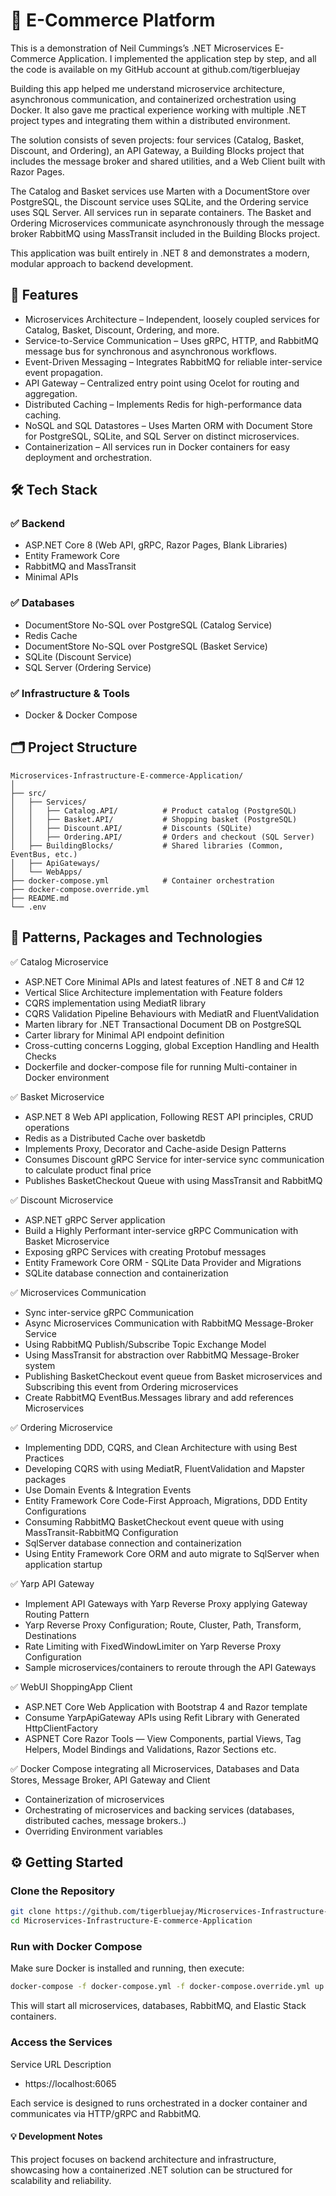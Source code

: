 # 🏪 E-Commerce Platform

This is a demonstration of Neil Cummings’s .NET Microservices E-Commerce Application. I implemented the application step by step, and all the code is available on my GitHub account at github.com/tigerbluejay

Building this app helped me understand microservice architecture, asynchronous communication, and containerized orchestration using Docker. It also gave me practical experience working with multiple .NET project types and integrating them within a distributed environment.

The solution consists of seven projects: four services (Catalog, Basket, Discount, and Ordering), an API Gateway, a Building Blocks project that includes the message broker and shared utilities, and a Web Client built with Razor Pages.

The Catalog and Basket services use Marten with a DocumentStore over PostgreSQL, the Discount service uses SQLite, and the Ordering service uses SQL Server. All services run in separate containers.
The Basket and Ordering Microservices communicate asynchronously through the message broker RabbitMQ using MassTransit included in the Building Blocks project.

This application was built entirely in .NET 8 and demonstrates a modern, modular approach to backend development. 

## 🚀 Features

- Microservices Architecture – Independent, loosely coupled services for Catalog, Basket, Discount, Ordering, and more.
- Service-to-Service Communication – Uses gRPC, HTTP, and RabbitMQ message bus for synchronous and asynchronous workflows.
- Event-Driven Messaging – Integrates RabbitMQ for reliable inter-service event propagation.
- API Gateway – Centralized entry point using Ocelot for routing and aggregation.
- Distributed Caching – Implements Redis for high-performance data caching.
- NoSQL and SQL Datastores – Uses Marten ORM with Document Store for PostgreSQL, SQLite, and SQL Server on distinct microservices.
- Containerization – All services run in Docker containers for easy deployment and orchestration.

## 🛠 Tech Stack

### ✅ Backend

- ASP.NET Core 8 (Web API, gRPC, Razor Pages, Blank Libraries)
- Entity Framework Core
- RabbitMQ and MassTransit
- Minimal APIs

### ✅ Databases

- DocumentStore No-SQL over PostgreSQL (Catalog Service)
- Redis Cache
- DocumentStore No-SQL over PostgreSQL (Basket Service)
- SQLite (Discount Service)
- SQL Server (Ordering Service)

### ✅ Infrastructure & Tools

- Docker & Docker Compose

## 🗂 Project Structure
```plaintext
Microservices-Infrastructure-E-commerce-Application/
│
├── src/
│   ├── Services/
│   │   ├── Catalog.API/          # Product catalog (PostgreSQL)
│   │   ├── Basket.API/           # Shopping basket (PostgreSQL)
│   │   ├── Discount.API/         # Discounts (SQLite)
│   │   ├── Ordering.API/         # Orders and checkout (SQL Server)
│   ├── BuildingBlocks/           # Shared libraries (Common, EventBus, etc.)
│   ├── ApiGateways/
│   └── WebApps/
├── docker-compose.yml            # Container orchestration
├── docker-compose.override.yml
├── README.md
└── .env
```

## 🧩 Patterns, Packages and Technologies

✅ Catalog Microservice

- ASP.NET Core Minimal APIs and latest features of .NET 8 and C# 12
- Vertical Slice Architecture implementation with Feature folders
- CQRS implementation using MediatR library
- CQRS Validation Pipeline Behaviours with MediatR and FluentValidation
- Marten library for .NET Transactional Document DB on PostgreSQL
- Carter library for Minimal API endpoint definition
- Cross-cutting concerns Logging, global Exception Handling and Health Checks
- Dockerfile and docker-compose file for running Multi-container in Docker environment

✅ Basket Microservice

- ASP.NET 8 Web API application, Following REST API principles, CRUD operations
- Redis as a Distributed Cache over basketdb
- Implements Proxy, Decorator and Cache-aside Design Patterns
- Consumes Discount gRPC Service for inter-service sync communication to calculate product final price
- Publishes BasketCheckout Queue with using MassTransit and RabbitMQ

✅ Discount Microservice

- ASP.NET gRPC Server application
- Build a Highly Performant inter-service gRPC Communication with Basket Microservice
- Exposing gRPC Services with creating Protobuf messages
- Entity Framework Core ORM - SQLite Data Provider and Migrations
- SQLite database connection and containerization

✅ Microservices Communication

- Sync inter-service gRPC Communication
- Async Microservices Communication with RabbitMQ Message-Broker Service
- Using RabbitMQ Publish/Subscribe Topic Exchange Model
- Using MassTransit for abstraction over RabbitMQ Message-Broker system
- Publishing BasketCheckout event queue from Basket microservices and Subscribing this event from Ordering microservices
- Create RabbitMQ EventBus.Messages library and add references Microservices

✅ Ordering Microservice

- Implementing DDD, CQRS, and Clean Architecture with using Best Practices
- Developing CQRS with using MediatR, FluentValidation and Mapster packages
- Use Domain Events & Integration Events
- Entity Framework Core Code-First Approach, Migrations, DDD Entity Configurations
- Consuming RabbitMQ BasketCheckout event queue with using MassTransit-RabbitMQ Configuration
- SqlServer database connection and containerization
- Using Entity Framework Core ORM and auto migrate to SqlServer when application startup

✅ Yarp API Gateway

- Implement API Gateways with Yarp Reverse Proxy applying Gateway Routing Pattern
- Yarp Reverse Proxy Configuration; Route, Cluster, Path, Transform, Destinations
- Rate Limiting with FixedWindowLimiter on Yarp Reverse Proxy Configuration
- Sample microservices/containers to reroute through the API Gateways

✅ WebUI ShoppingApp Client

- ASP.NET Core Web Application with Bootstrap 4 and Razor template
- Consume YarpApiGateway APIs using Refit Library with Generated HttpClientFactory
- ASPNET Core Razor Tools — View Components, partial Views, Tag Helpers, Model Bindings and Validations, Razor Sections etc.

✅ Docker Compose integrating all Microservices, Databases and Data Stores, Message Broker, API Gateway and Client

- Containerization of microservices
- Orchestrating of microservices and backing services (databases, distributed caches, message brokers..)
- Overriding Environment variables

## ⚙ Getting Started
### Clone the Repository
```bash
git clone https://github.com/tigerbluejay/Microservices-Infrastructure-E-commerce-Application.git
cd Microservices-Infrastructure-E-commerce-Application
```

### Run with Docker Compose

Make sure Docker is installed and running, then execute:
```bash
docker-compose -f docker-compose.yml -f docker-compose.override.yml up -d
```
This will start all microservices, databases, RabbitMQ, and Elastic Stack containers.

### Access the Services
Service	URL	Description
- https://localhost:6065

Each service is designed to runs orchestrated in a docker container and communicates via HTTP/gRPC and RabbitMQ.

#### 💡 Development Notes

This project focuses on backend architecture and infrastructure, showcasing how a containerized .NET solution can be structured for scalability and reliability.
